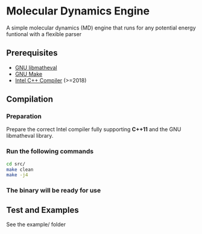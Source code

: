 # Molecular Dynamics Engine

A simple molecular dynamics (MD) engine that runs for any potential energy
funtional with a flexible parser

## Prerequisites
* [GNU libmatheval](https://www.gnu.org/software/libmatheval/)
* [GNU Make](https://www.gnu.org/software/make/)
* [Intel C++ Compiler](https://software.intel.com/en-us/c-compilers) (>=2018)

## Compilation
### Preparation

Prepare the correct Intel compiler fully supporting **C++11** and the GNU libmatheval library.
        
### Run the following commands
```bash
cd src/
make clean
make -j4
```

### The binary will be ready for use

## Test and Examples

See the example/ folder
